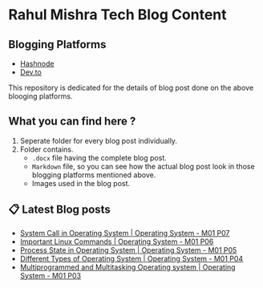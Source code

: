 # Rahul Mishra Tech Blog Content

## Blogging Platforms
- [Hashnode](https://programmingport.hashnode.dev/)
- [Dev.to](https://dev.to/rahulmishra05)

This repository is dedicated for the details of blog post done on the above blooging platforms.

## What you can find here ?
1. Seperate folder for every blog post individually.
2. Folder contains.
    - `.docx` file having the complete blog post.
    - `Markdown` file, so you can see how the actual blog post look in those blogging platforms mentioned above.
    - Images used in the blog post.

## 📋 Latest Blog posts
<!-- BLOG-POST-LIST:START -->
- [System Call in Operating System | Operating System - M01 P07](https://dev.to/rahulmishra05/system-call-in-operating-system-operating-system-m01-p07-1o88)
- [Important Linux Commands | Operating System - M01 P06](https://dev.to/rahulmishra05/important-linux-commands-operating-system-m01-p06-gh7)
- [Process State in Operating System | Operating System - M01 P05](https://dev.to/rahulmishra05/process-state-in-operating-system-operating-system-m01-p05-47jn)
- [Different Types of Operating System | Operating System - M01 P04](https://dev.to/rahulmishra05/different-types-of-operating-system-operating-system-m01-p04-2ga2)
- [Multiprogrammed and Multitasking Operating system | Operating System - M01 P03](https://dev.to/rahulmishra05/multiprogrammed-and-multitasking-operating-system-operating-system-m01-p03-37d1)
<!-- BLOG-POST-LIST:END -->

